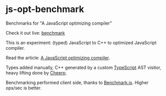 # js-opt-benchmark
Benchmarks for "A JavaScript optimizing compiler"

Check it out live: [benchmark](https://carlopi.github.io/js-opt-benchmark/)

This is an experiment: (typed) JavaScript to C++ to optimized JavaScript compiler.

Read the article: [A JavaScript optimizing compiler](https://medium.com/leaningtech/a-javascript-optimizing-compiler-3fd3f49bd071).

Types added manually, C++ generated by a custom [TypeScript](https://www.typescriptlang.org/) AST visitor, heavy lifting done by [Cheerp](https://github.com/leaningtech/cheerp-meta).

Benchmarking performed client side, thanks to [Benchmark.js](https://benchmarkjs.com/). Higher ops/sec is better.

